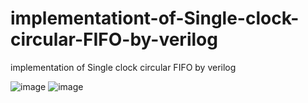 # implementationt-of-Single-clock-circular-FIFO-by-verilog
implementation of Single clock circular FIFO by verilog

![image](https://user-images.githubusercontent.com/66343787/122694564-a1b1b180-d1f2-11eb-9951-1dca08774b7f.png)
![image](https://user-images.githubusercontent.com/66343787/122694577-afffcd80-d1f2-11eb-84ae-60beab68d936.png)

